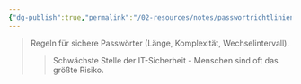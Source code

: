 ```yaml
---
{"dg-publish":true,"permalink":"/02-resources/notes/passwortrichtlinien/","tags":["it-sicherheit/organisatorisch"],"noteIcon":"","updated":"2025-09-05T10:12:31.115+02:00"}
---
```


>Regeln für sichere Passwörter (Länge, Komplexität, Wechselintervall).
>>Schwächste Stelle der IT-Sicherheit - Menschen sind oft das größte Risiko.